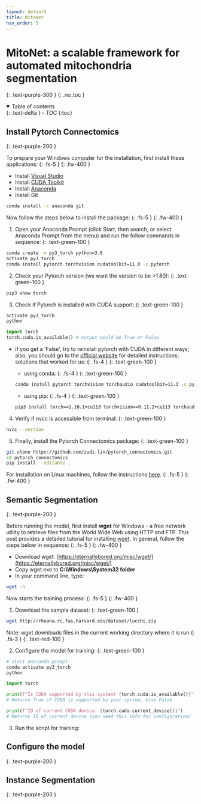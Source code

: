 ```yaml
---
layout: default
title: MitoNet
nav_order: 5
---
```


# MitoNet: a scalable framework for automated mitochondria segmentation
{: .text-purple-300 }
{: .no_toc }

<details open markdown="block">
  <summary>
    Table of contents
  </summary>
  {: .text-delta }
- TOC
{:toc}
</details>

## Install Pytorch Connectomics
{: .text-purple-200 }

To prepare your Windows computer for the installation, first install these applications:
{: .fs-5 }
{: .fw-400 }

- Install [Visual Studio](https://visualstudio.microsoft.com/downloads/)
- Install [CUDA Toolkit](https://developer.nvidia.com/cuda-downloads)
- Install [Anaconda](https://www.anaconda.com/products/individual)
- Install Git
```bash
conda install -c anaconda git
```

Now follow the steps below to install the package:
{: .fs-5 }
{: .fw-400 }

1) Open your Anaconda Prompt (click Start, then search, or select Anaconda Prompt from the menu) and run the follow commands in sequence:
{: .text-green-100 }
```bash
conda create -n py3_torch python=3.8
activate py3_torch
conda install pytorch torchvision cudatoolkit=11.0 -c pytorch
```

2) Check your Pytorch version (we want the version to be >1.80):
{: .text-green-100 }
```bash
pip3 show torch
```

3) Check if Pytorch is installed with CUDA support:
{: .text-green-100 }
```bash
activate py3_torch
python
```
```python
import torch
torch.cuda.is_available() # output would be True or False
```

* if you get a 'False', try to reinstall pytorch with CUDA in different ways; also, you should go to the [official website](https://pytorch.org/get-started/locally/#windows-anaconda) for detailed instructions; solutions that worked for us:
{: .fs-4 }
{: .text-green-100 }
  
  * using conda:
  {: .fs-4 }
  {: .text-green-100 }
  ```bash
  conda install pytorch torchvision torchaudio cudatoolkit=11.3 -c pytorch
  ```

  * using pip:
  {: .fs-4 }
  {: .text-green-100 }
  ```bash
  pip3 install torch==1.10.1+cu113 torchvision==0.11.2+cu113 torchaudio===0.10.1+cu113 -f https://download.pytorch.org/whl/cu113/torch_stable.html
  ```

4) Verify if nvcc is accessible from terminal:
{: .text-green-100 }

```bash
nvcc --version
```

5) Finally, install the Pytorch Connectomics package:
{: .text-green-100 }

```bash
git clone https://github.com/zudi-lin/pytorch_connectomics.git
cd pytorch_connectomics
pip install --editable .
```

For installation on Linux machines, follow the instructions [here](https://connectomics.readthedocs.io/en/latest/).
{: .fs-5 }
{: .fw-400 }


## Semantic Segmentation
{: .text-purple-200 }

Before running the model, first install **wget** for Windows - a free network utility to retrieve files from the World Wide Web using HTTP and FTP. This post provides a detailed tutorial for installing [wget](https://builtvisible.com/download-your-website-with-wget/). In general, follow the steps below in sequence:
{: .fs-5 }
{: .fw-400 }

- Download wget: [https://eternallybored.org/misc/wget/](https://eternallybored.org/misc/wget/)
- Copy wget.exe to __C:\Windows\System32 folder__
- In your command line, type:
```bash
wget -h
```

Now starts the training process:
{: .fs-5 }
{: .fw-400 }

1) Download the sample dataset:
{: .text-green-100 }
```bash
wget http://rhoana.rc.fas.harvard.edu/dataset/lucchi.zip
```
Note: wget downloads files in the current working directory where it is run
{: .fs-3 }
{: .text-red-100 }

2) Configure the model for training:
{: .text-green-100 }
```bash
# start anaconda prompt
conda activate py3_torch
python
```
```python
import torch

print(f"Is CUDA supported by this system? {torch.cuda.is_available()}") 
# Returns True if CUDA is supported by your system, else False

print(f"ID of current CUDA device: {torch.cuda.current_device()}")
# Returns ID of current device (you need this info for configuration)
```

3) Run the script for training:

## Configure the model
{: .text-purple-200 }


## Instance Segmentation
{: .text-purple-200 }


